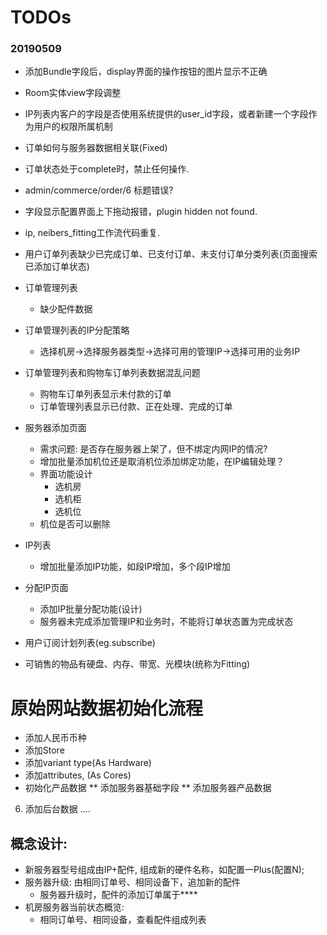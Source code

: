 # TODOs

### 20190509
* 添加Bundle字段后，display界面的操作按钮的图片显示不正确
* Room实体view字段调整
* IP列表内客户的字段是否使用系统提供的user_id字段，或者新建一个字段作为用户的权限所属机制
* 订单如何与服务器数据相关联(Fixed)
* 订单状态处于complete时，禁止任何操作.  
* admin/commerce/order/6 标题错误?
* 字段显示配置界面上下拖动报错，plugin hidden not found.
* ip, neibers_fitting工作流代码重复.

* 用户订单列表缺少已完成订单、已支付订单、未支付订单分类列表(页面搜索已添加订单状态)
* 订单管理列表
  * 缺少配件数据
* 订单管理列表的IP分配策略
  * 选择机房->选择服务器类型->选择可用的管理IP->选择可用的业务IP  
* 订单管理列表和购物车订单列表数据混乱问题
  * 购物车订单列表显示未付款的订单
  * 订单管理列表显示已付款、正在处理、完成的订单  
* 服务器添加页面
  * 需求问题: 是否存在服务器上架了，但不绑定内网IP的情况?
  * 增加批量添加机位还是取消机位添加绑定功能，在IP编辑处理？
  * 界面功能设计
    * 选机房
    * 选机柜
    * 选机位
  * 机位是否可以删除
* IP列表
  * 增加批量添加IP功能，如段IP增加，多个段IP增加
* 分配IP页面
  * 添加IP批量分配功能(设计)  
  * 服务器未完成添加管理IP和业务时，不能将订单状态置为完成状态
* 用户订阅计划列表(eg.subscribe)
  
* 可销售的物品有硬盘、内存、带宽、光模块(统称为Fitting)

# 原始网站数据初始化流程
* 添加人民币币种
* 添加Store
* 添加variant type(As Hardware)
* 添加attributes, (As Cores)
* 初始化产品数据
  ** 添加服务器基础字段
  ** 添加服务器产品数据
6. 添加后台数据
....

## 概念设计:
* 新服务器型号组成由IP+配件, 组成新的硬件名称，如配置一Plus(配置N);
* 服务器升级: 由相同订单号、相同设备下，追加新的配件
  * 服务器升级时，配件的添加订单属于****
* 机房服务器当前状态概览:
  * 相同订单号、相同设备，查看配件组成列表

